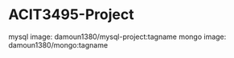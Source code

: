 # ACIT3495-Project

mysql image: damoun1380/mysql-project:tagname
mongo image: damoun1380/mongo:tagname
